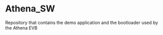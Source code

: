 # Athena_SW
Repository that contains the demo application and the bootloader used by the Athena EVB
